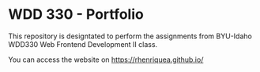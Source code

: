 # WDD 330 - Portfolio

This repository is designtated to perform the assignments from BYU-Idaho WDD330 Web Frontend Development II class.

You can access the website on <a target="_blank" href="https://rhenriquea.github.io/">https://rhenriquea.github.io/</a>